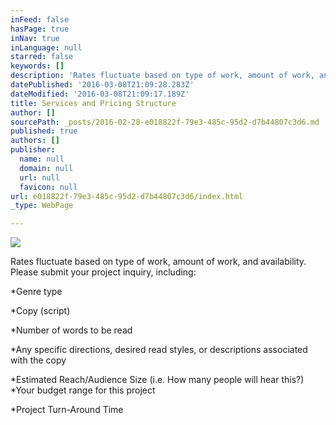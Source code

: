 ```yaml
---
inFeed: false
hasPage: true
inNav: true
inLanguage: null
starred: false
keywords: []
description: 'Rates fluctuate based on type of work, amount of work, and availability. Please submit your project inquiry, including:'
datePublished: '2016-03-08T21:09:28.283Z'
dateModified: '2016-03-08T21:09:17.189Z'
title: Services and Pricing Structure
author: []
sourcePath: _posts/2016-02-28-e018822f-79e3-485c-95d2-d7b44807c3d6.md
published: true
authors: []
publisher:
  name: null
  domain: null
  url: null
  favicon: null
url: e018822f-79e3-485c-95d2-d7b44807c3d6/index.html
_type: WebPage

---
```

![](https://the-grid-user-content.s3-us-west-2.amazonaws.com/04a324e0-5ffc-4037-94c4-d90fe570acbb.jpg)

Rates fluctuate based on type of work, amount of work, and availability. Please submit your project inquiry, including:

\*Genre type 

\*Copy (script) 

\*Number of words to be read 

\*Any specific directions, desired read styles, or descriptions associated with the copy 

\*Estimated Reach/Audience Size (i.e. How many people will hear this?)
\*Your budget range for this project 

\*Project Turn-Around Time